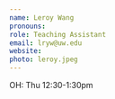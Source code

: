 ```yaml
---
name: Leroy Wang
pronouns: 
role: Teaching Assistant
email: lryw@uw.edu
website: 
photo: leroy.jpeg
---
```


OH: Thu 12:30-1:30pm
